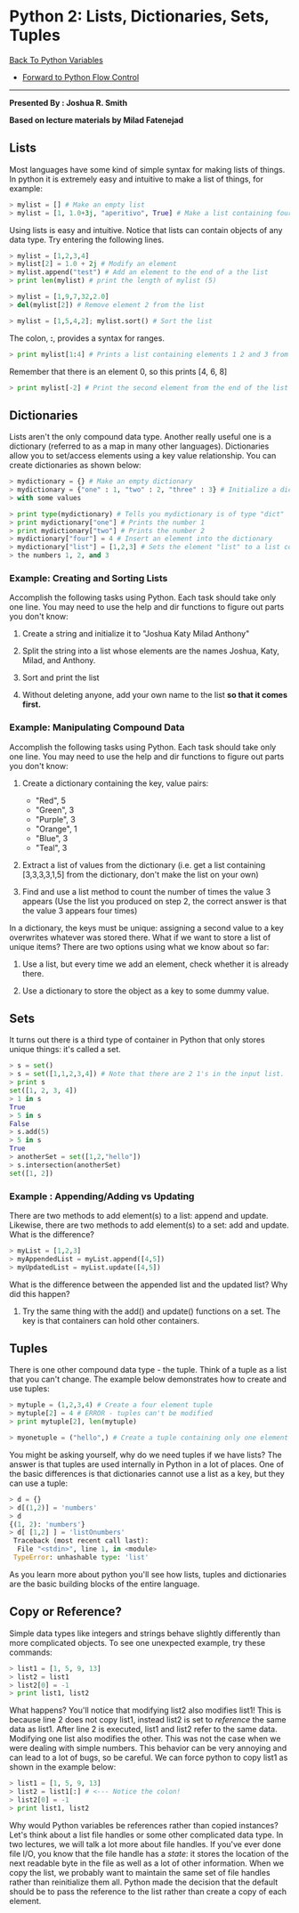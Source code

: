 # Python 2: Lists, Dictionaries, Sets, Tuples

[Back To Python
Variables](http://github.com/thehackerwithin/UofCSCBC2012/tree/master/2a-PythonVariables/)
- [Forward to Python Flow
Control](http://github.com/thehackerwithin/UofCSCBC2012/tree/master/2c-PythonFlowControl/)

* * * * *

**Presented By : Joshua R. Smith**

**Based on lecture materials by Milad Fatenejad**

## Lists

Most languages have some kind of simple syntax for making lists of
things. In python it is extremely easy and intuitive to make a list of
things, for example:

```python
> mylist = [] # Make an empty list
> mylist = [1, 1.0+3j, "aperitivo", True] # Make a list containing four entities
```

Using lists is easy and intuitive. Notice that lists can contain objects
of any data type. Try entering the following lines.

```python
> mylist = [1,2,3,4]
> mylist[2] = 1.0 + 2j # Modify an element
> mylist.append("test") # Add an element to the end of a the list
> print len(mylist) # print the length of mylist (5)

> mylist = [1,9,7,32,2.0]
> del(mylist[2]) # Remove element 2 from the list

> mylist = [1,5,4,2]; mylist.sort() # Sort the list
```

The colon, **:**, provides a syntax for ranges.

```python
> print mylist[1:4] # Prints a list containing elements 1 2 and 3 from mylist 
```

Remember that there is an element 0, so this prints [4, 6, 8]

```python
> print mylist[-2] # Print the second element from the end of the list (8)
```

## Dictionaries

Lists aren't the only compound data type. Another really useful one is a
dictionary (referred to as a map in many other languages). Dictionaries
allow you to set/access elements using a key value relationship. You can
create dictionaries as shown below:

```python
> mydictionary = {} # Make an empty dictionary
> mydictionary = {"one" : 1, "two" : 2, "three" : 3} # Initialize a dictionary 
> with some values

> print type(mydictionary) # Tells you mydictionary is of type "dict"
> print mydictionary["one"] # Prints the number 1
> print mydictionary["two"] # Prints the number 2
> mydictionary["four"] = 4 # Insert an element into the dictionary
> mydictionary["list"] = [1,2,3] # Sets the element "list" to a list containing 
> the numbers 1, 2, and 3
```

### Example: Creating and Sorting Lists

Accomplish the following tasks using Python. Each task should take only
one line. You may need to use the help and dir functions to figure out
parts you don't know:

1.  Create a string and initialize it to "Joshua Katy Milad Anthony"

2. Split the string into a list whose elements are the names Joshua, Katy, Milad, and Anthony. 

3. Sort and print the list 

4. Without deleting anyone, add your own name to the list **so that it comes
first.**

### Example: Manipulating Compound Data

Accomplish the following tasks using Python. Each task should take only
one line. You may need to use the help and dir functions to figure out
parts you don't know:

1.  Create a dictionary containing the key, value pairs:
    -   "Red", 5
    -   "Green", 3
    -   "Purple", 3
    -   "Orange", 1
    -   "Blue", 3
    -   "Teal", 3

2. Extract a list of values from the dictionary (i.e. get a list
containing [3,3,3,3,1,5] from the dictionary, don't make the list on
your own) 

3. Find and use a list method to count the number of times the
value 3 appears (Use the list you produced on step 2, the correct answer
is that the value 3 appears four times)

In a dictionary, the keys must be unique: assigning a second value to a
key overwrites whatever was stored there. What if we want to store a
list of unique items? There are two options using what we know about so
far:

1. Use a list, but every time we add an element, check whether it is
already there. 

2. Use a dictionary to store the object as a key to some dummy value.

## Sets

It turns out there is a third type of container in Python that only
stores unique things: it's called a set.

```python
> s = set()
> s = set([1,1,2,3,4]) # Note that there are 2 1's in the input list.
> print s
set([1, 2, 3, 4])
> 1 in s
True
> 5 in s
False
> s.add(5)
> 5 in s
True
> anotherSet = set([1,2,"hello"])
> s.intersection(anotherSet)
set([1, 2])
```

### Example : Appending/Adding vs Updating

There are two methods to add element(s) to a list: append and update.
Likewise, there are two methods to add element(s) to a set: add and
update. What is the difference?

```python
> myList = [1,2,3]
> myAppendedList = myList.append([4,5])
> myUpdatedList = myList.update([4,5])
```

What is the difference between the appended list and the updated list?
Why did this happen?

1. Try the same thing with the add() and update() functions on a set.
The key is that containers can hold other containers.

## Tuples

There is one other compound data type - the tuple. Think of a tuple as a
list that you can't change. The example below demonstrates how to create
and use tuples:

```python
> mytuple = (1,2,3,4) # Create a four element tuple
> mytuple[2] = 4 # ERROR - tuples can't be modified
> print mytuple[2], len(mytuple)

> myonetuple = ("hello",) # Create a tuple containing only one element (note the trailing comma)
```

You might be asking yourself, why do we need tuples if we have lists?
The answer is that tuples are used internally in Python in a lot of
places. One of the basic differences is that dictionaries cannot use a
list as a key, but they can use a tuple:

```python
> d = {}
> d[(1,2)] = 'numbers'
> d
{(1, 2): 'numbers'}
> d[ [1,2] ] = 'listOnumbers'
 Traceback (most recent call last):
  File "<stdin>", line 1, in <module>
 TypeError: unhashable type: 'list'
```

As you learn more about python you'll see how lists, tuples and
dictionaries are the basic building blocks of the entire language.

## Copy or Reference?

Simple data types like integers and strings behave slightly differently
than more complicated objects. To see one unexpected example, try these
commands:

```python
> list1 = [1, 5, 9, 13]
> list2 = list1
> list2[0] = -1
> print list1, list2
```

What happens? You'll notice that modifying list2 also modifies list1!
This is because line 2 does not copy list1, instead list2 is set to
*reference* the same data as list1. After line 2 is executed, list1 and
list2 refer to the same data. Modifying one list also modifies the
other. This was not the case when we were dealing with simple numbers.
This behavior can be very annoying and can lead to a lot of bugs, so be
careful. We can force python to copy list1 as shown in the example
below:

```python
> list1 = [1, 5, 9, 13]
> list2 = list1[:] # <--- Notice the colon!
> list2[0] = -1
> print list1, list2
```

Why would Python variables be references rather than copied instances?
Let's think about a list file handles or some other complicated data
type. In two lectures, we will talk a lot more about file handles. If
you've ever done file I/O, you know that the file handle has a *state*:
it stores the location of the next readable byte in the file as well as
a lot of other information. When we copy the list, we probably want to
maintain the same set of file handles rather than reinitialize them all.
Python made the decision that the default should be to pass the
reference to the list rather than create a copy of each element.
